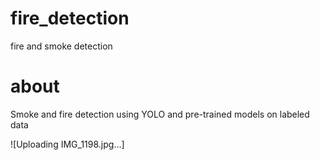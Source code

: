 # fire_detection
fire and smoke detection
# about
Smoke and fire detection using YOLO and pre-trained models on labeled data


![Uploading IMG_1198.jpg…]
